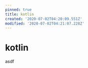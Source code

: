 ```yaml
---
pinned: true
title: kotlin
created: '2020-07-02T04:20:09.551Z'
modified: '2020-07-02T04:21:07.228Z'
---
```


# kotlin

asdf
